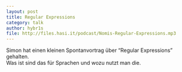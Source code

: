 ```yaml
---
layout: post
title: Regular Expressions
category: talk
author: hybr1s
file: http://files.hasi.it/podcast/Nomis-Regular-Expressions.mp3
---
```

Simon hat einen kleinen Spontanvortrag über “Regular Expressions” gehalten.  
Was ist sind das für Sprachen und wozu nutzt man die.  
